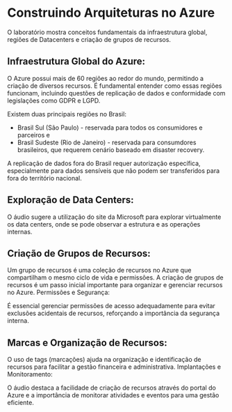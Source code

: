 # Construindo Arquiteturas no Azure

O laboratório mostra conceitos fundamentais da infraestrutura global, regiões de Datacenters e criação de grupos de recursos.

## Infraestrutura Global do Azure:

O Azure possui mais de 60 regiões ao redor do mundo, permitindo a criação de diversos recursos.
É fundamental entender como essas regiões funcionam, incluindo questões de replicação de dados e conformidade com legislações como GDPR e LGPD.

Existem duas principais regiões no Brasil:
  - Brasil Sul (São Paulo) - reservada para todos os consumidores e parceiros e
  - Brasil Sudeste (Rio de Janeiro) - reservada para consumdores brasileiros, que requerem cenário baseado em disaster recovery.

A replicação de dados fora do Brasil requer autorização específica, especialmente para dados sensíveis que não podem ser transferidos para fora do território nacional.

## Exploração de Data Centers:

O áudio sugere a utilização do site da Microsoft para explorar virtualmente os data centers, onde se pode observar a estrutura e as operações internas.

## Criação de Grupos de Recursos:

Um grupo de recursos é uma coleção de recursos no Azure que compartilham o mesmo ciclo de vida e permissões.
A criação de grupos de recursos é um passo inicial importante para organizar e gerenciar recursos no Azure.
Permissões e Segurança:

É essencial gerenciar permissões de acesso adequadamente para evitar exclusões acidentais de recursos, reforçando a importância da segurança interna.

## Marcas e Organização de Recursos:

O uso de tags (marcações) ajuda na organização e identificação de recursos para facilitar a gestão financeira e administrativa.
Implantações e Monitoramento:

O áudio destaca a facilidade de criação de recursos através do portal do Azure e a importância de monitorar atividades e eventos para uma gestão eficiente.


